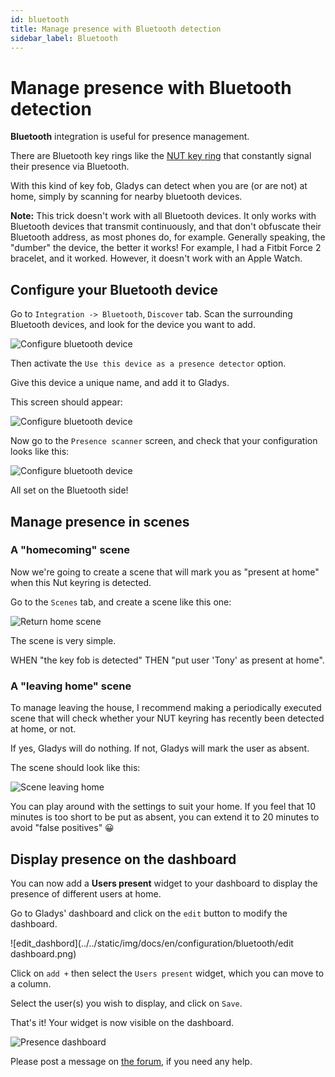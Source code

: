 ```yaml
---
id: bluetooth
title: Manage presence with Bluetooth detection
sidebar_label: Bluetooth
---
```


# Manage presence with Bluetooth detection

**Bluetooth** integration is useful for presence management.

There are Bluetooth key rings like the [NUT key ring](https://www.amazon.fr/NUT-%C3%89crou-Mini-Bluetooth-Tracker/dp/B01M664D98/ref=sr_1_1?tag=gladproj-21) that constantly signal their presence via Bluetooth.

With this kind of key fob, Gladys can detect when you are (or are not) at home, simply by scanning for nearby bluetooth devices.

**Note:** This trick doesn't work with all Bluetooth devices. It only works with Bluetooth devices that transmit continuously, and that don't obfuscate their Bluetooth address, as most phones do, for example. Generally speaking, the "dumber" the device, the better it works! For example, I had a Fitbit Force 2 bracelet, and it worked. However, it doesn't work with an Apple Watch.

## Configure your Bluetooth device

Go to `Integration -> Bluetooth`, `Discover` tab. Scan the surrounding Bluetooth devices, and look for the device you want to add.

![Configure bluetooth device](../../static/img/docs/en/configuration/bluetooth/configure-device.png)

Then activate the `Use this device as a presence detector` option.

Give this device a unique name, and add it to Gladys.

This screen should appear:

![Configure bluetooth device](../../static/img/docs/en/configuration/bluetooth/device-list.png)

Now go to the `Presence scanner` screen, and check that your configuration looks like this:

![Configure bluetooth device](../../static/img/docs/en/configuration/bluetooth/presence-scanner.png)

All set on the Bluetooth side!

## Manage presence in scenes

### A "homecoming" scene

Now we're going to create a scene that will mark you as "present at home" when this Nut keyring is detected.

Go to the `Scenes` tab, and create a scene like this one:

![Return home scene](../../static/img/docs/en/configuration/bluetooth/back-at-home-scene.png)

The scene is very simple.

WHEN "the key fob is detected" THEN "put user 'Tony' as present at home".

### A "leaving home" scene

To manage leaving the house, I recommend making a periodically executed scene that will check whether your NUT keyring has recently been detected at home, or not.

If yes, Gladys will do nothing. If not, Gladys will mark the user as absent.

The scene should look like this:

![Scene leaving home](../../static/img/docs/en/configuration/bluetooth/left-home-scene.png)

You can play around with the settings to suit your home. If you feel that 10 minutes is too short to be put as absent, you can extend it to 20 minutes to avoid "false positives" 😀

## Display presence on the dashboard

You can now add a **Users present** widget to your dashboard to display the presence of different users at home.

Go to Gladys' dashboard and click on the `edit` button to modify the dashboard.

![edit_dashbord](../../static/img/docs/en/configuration/bluetooth/edit dashboard.png)

Click on `add +` then select the `Users present` widget, which you can move to a column.

Select the user(s) you wish to display, and click on `Save`.

That's it! Your widget is now visible on the dashboard.

![Presence dashboard](../../static/img/docs/en/configuration/bluetooth/user-presence-dashboard.png)

Please post a message on [the forum](https://en-community.gladysassistant.com), if you need any help.